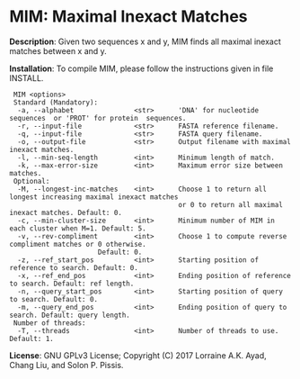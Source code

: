 MIM: Maximal Inexact Matches
===

<b>Description</b>: Given two sequences x and y, MIM finds all maximal inexact matches between
x and y.

<b>Installation</b>: To compile MIM, please follow the instructions given in file INSTALL.
```
 MIM <options>
 Standard (Mandatory):
  -a, --alphabet               <str>      'DNA' for nucleotide  sequences  or 'PROT' for protein  sequences.
  -r, --input-file             <str>      FASTA reference filename.
  -q, --input-file             <str>      FASTA query filename.
  -o, --output-file            <str>      Output filename with maximal inexact matches.
  -l, --min-seq-length         <int>      Minimum length of match.
  -k, --max-error-size         <int>      Maximum error size between matches.
 Optional:
  -M, --longest-inc-matches    <int>      Choose 1 to return all longest increasing maximal inexact matches
                                          or 0 to return all maximal inexact matches. Default: 0.
  -c, --min-cluster-size       <int>      Minimum number of MIM in each cluster when M=1. Default: 5.
  -v, --rev-compliment         <int>      Choose 1 to compute reverse compliment matches or 0 otherwise. 
					  Default: 0.
  -z, --ref_start_pos          <int>      Starting position of reference to search. Default: 0.
  -x, --ref_end_pos            <int>      Ending position of reference to search. Default: ref length.
  -n, --query_start_pos        <int>      Starting position of query to search. Default: 0.
  -m, --query_end_pos          <int>      Ending position of query to search. Default: query length.
 Number of threads: 
  -T, --threads                <int>      Number of threads to use. Default: 1.
```

<b>License</b>: GNU GPLv3 License; Copyright (C) 2017 Lorraine A.K. Ayad, Chang Liu, and Solon P. Pissis.

